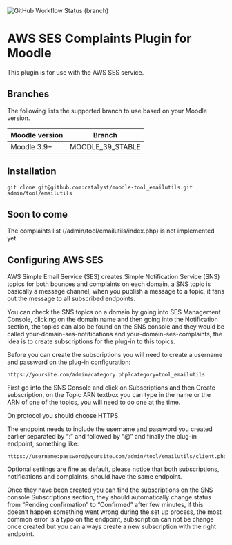![GitHub Workflow Status (branch)](https://img.shields.io/github/workflow/status/catalyst/moodle-tool_emailutils/ci/MOODLE_39_STABLE)

# AWS SES Complaints Plugin for Moodle

This plugin is for use with the AWS SES service.

## Branches
The following lists the supported branch to use based on your Moodle version.

| Moodle version | Branch           |
|----------------|------------------|
| Moodle 3.9+    | MOODLE_39_STABLE |

## Installation

```
git clone git@github.com:catalyst/moodle-tool_emailutils.git admin/tool/emailutils
```


## Soon to come

The complaints list (/admin/tool/emailutils/index.php) is not implemented yet.

## Configuring AWS SES

AWS Simple Email Service (SES) creates Simple Notification Service (SNS) topics
for both bounces and complaints on each domain, a SNS topic is basically a
message channel, when you publish a message to a topic, it fans out the message
to all subscribed endpoints.

You can check the SNS topics on a domain by going into SES Management
Console, clicking on the domain name and then going into the Notification
section, the topics can also be found on the SNS console and they would be
called your-domain-ses-notifications and your-domain-ses-complaints, the idea
is to create subscriptions for the plug-in to this topics.

Before you can create the subscriptions you will need to create a username and
password on the plug-in configuration:

    https://yoursite.com/admin/category.php?category=tool_emailutils

First go into the SNS Console and click on Subscriptions and then Create
subscription, on the Topic ARN textbox you can type in the name or the ARN of
one of the topics, you will need to do one at the time.

On protocol you should choose HTTPS.

The endpoint needs to include the username and password you created earlier
separated  by “:”  and  followed by “@” and finally the plug-in endpoint,
something like:

    https://username:password@yoursite.com/admin/tool/emailutils/client.php

Optional settings are fine as default, please notice that both subscriptions,
notifications and complaints, should have the same endpoint.

Once they have been created you can find the subscriptions on the SNS console
Subscriptions section, they should automatically change status from “Pending
confirmation” to “Confirmed” after few minutes, if this doesn’t happen something
went wrong during the set up  process, the most common error is a typo on the
endpoint, subscription can not be change once created but you can always create
a new subscription with the right endpoint.
